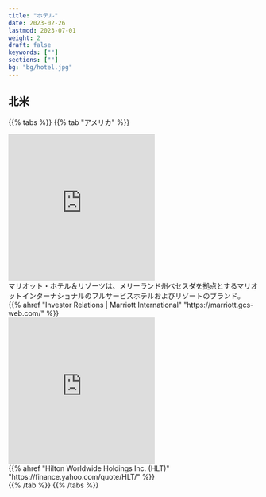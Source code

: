 ```yaml
---
title: "ホテル"
date: 2023-02-26
lastmod: 2023-07-01
weight: 2
draft: false
keywords: [""]
sections: [""]
bg: "bg/hotel.jpg"
---
```



## 北米

{{% tabs %}}
{{% tab "アメリカ" %}}
<div class="googlemap-if">
<iframe src="https://www.google.com/maps/embed?pb=!4v1677591109448!6m8!1m7!1sP_eQf7U2CqTXoi8RsXdfCA!2m2!1d32.70832504638567!2d-117.1582919898597!3f310.1517542464105!4f22.24476097473118!5f2.8592788054898683" width="295" height="295" style="border:0;" allowfullscreen="" loading="lazy" referrerpolicy="no-referrer-when-downgrade"></iframe>
<div class="description">
マリオット・ホテル＆リゾーツは、メリーランド州ベセスダを拠点とするマリオットインターナショナルのフルサービスホテルおよびリゾートのブランド。
{{% ahref "Investor Relations | Marriott International" "https://marriott.gcs-web.com/" %}}
</div>
</div>
<div class="googlemap-if">
<iframe src="https://www.google.com/maps/embed?pb=!4v1679316860964!6m8!1m7!1sQ3i-2Edu9RfpoWBHHPd6-w!2m2!1d27.94681851138437!2d-82.45786477723004!3f227.63872262640854!4f13.037866880675978!5f0.6190440471642971" width="295" height="295" style="border:0;" allowfullscreen="" loading="lazy" referrerpolicy="no-referrer-when-downgrade"></iframe>
<div class="description">
{{% ahref "Hilton Worldwide Holdings Inc. (HLT)" "https://finance.yahoo.com/quote/HLT/" %}}
</div>
</div>
{{% /tab %}}
{{% /tabs %}}




